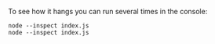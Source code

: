 To see how it hangs you can run several times in the console:
```
node --inspect index.js
node --inspect index.js
```

